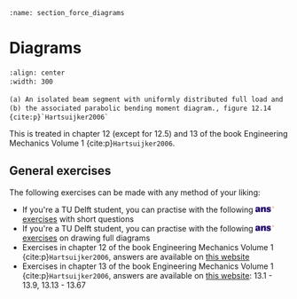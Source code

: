 ```{index} Section forces in frame structures; diagrams
:name: section_force_diagrams
```
# Diagrams

```{figure} ./diagrams_data/image.png
:align: center
:width: 300

(a) An isolated beam segment with uniformly distributed full load and (b) the associated parabolic bending moment diagram., figure 12.14 {cite:p}`Hartsuijker2006`
```

This is treated in chapter 12 (except for 12.5) and 13 of the book Engineering Mechanics Volume 1 {cite:p}`Hartsuijker2006`.

## General exercises
The following exercises can be made with any method of your liking:

- If you're a TU Delft student, you can practise with the following [<img height="12px" src="../../images/ANS.svg" alt="ANS"> exercises](https://ans.app/digital_test/assignments/1092390/results/new) with short questions
- If you're a TU Delft student, you can practise with the following [<img height="12px" src="../../images/ANS.svg" alt="ANS"> exercises](https://ans.app/digital_test/assignments/1092391/results/new) on drawing full diagrams
- Exercises in chapter 12 of the book Engineering Mechanics Volume 1 {cite:p}`Hartsuijker2006`, answers are available on [this website](https://icozct.tudelft.nl/TUD_CT/bookanswers/vol1/Chapter12/)
- Exercises in chapter 13 of the book Engineering Mechanics Volume 1 {cite:p}`Hartsuijker2006`, answers are available on [this website](https://icozct.tudelft.nl/TUD_CT/bookanswers/vol1/Chapter12/): 13.1 - 13.9, 13.13 - 13.67